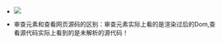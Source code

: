 * ![](https://github.com/TUARAN/PIC/blob/master/js/捕获冒泡.png)

* 审查元素和查看网页源码的区别：审查元素实际上看的是渲染过后的Dom,查看源代码实际上看到的是未解析的源代码！
